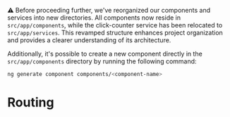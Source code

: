 ⚠️ Before proceeding further, we've reorganized our components and services into new directories. All components now reside in `src/app/components`, while the click-counter service has been relocated to `src/app/services`. This revamped structure enhances project organization and provides a clearer understanding of its architecture.

Additionally, it's possible to create a new component directly in the `src/app/components` directory by running the following command:

```bash
ng generate component components/<component-name>
```

# Routing
